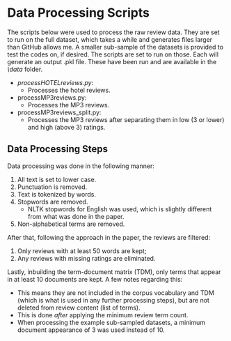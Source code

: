 # Data Processing Scripts
The scripts below were used to process the raw review data.
They are set to run on the full dataset, which takes a while and generates files larger than GitHub allows me.
A smaller sub-sample of the datasets is provided to test the codes on, if desired. The scripts are set to run on those.
Each will generate an output .pkl file. These have been run and are available in the *\data* folder.
- *processHOTELreviews.py*:
  - Processes the hotel reviews.
- processMP3reviews.py:
  - Processes the MP3 reviews.
- processMP3reviews_split.py:
  - Processes the MP3 reviews after separating them in low (3 or lower) and high (above 3) ratings.
  
## Data Processing Steps
Data processing was done in the following manner:
1. All text is set to lower case.
2. Punctuation is removed.
3. Text is tokenized by words.
4. Stopwords are removed.
    - NLTK stopwords for English was used, which is slightly different from what was done in the paper.
5. Non-alphabetical terms are removed.

After that, following the approach in the paper, the reviews are filtered:
1. Only reviews with at least 50 words are kept;
2. Any reviews with missing ratings are eliminated.

Lastly, inbuilding the term-document matrix (TDM), only terms that appear in at least 10 documents are kept. A few notes regarding this:
- This means they are not included in the corpus vocabulary and TDM (which is what is used in any further processing steps), but are not deleted from review content (list of terms).
- This is done *after* applying the minimum review term count.
- When processing the example sub-sampled datasets, a minimum document appearance of 3 was used instead of 10.
